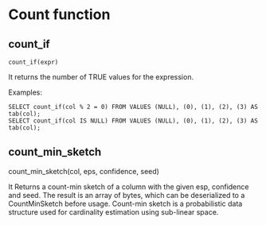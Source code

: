 # Count function

## count_if

    count_if(expr)

It returns the number of TRUE values for the expression.

Examples:

    SELECT count_if(col % 2 = 0) FROM VALUES (NULL), (0), (1), (2), (3) AS tab(col);
    SELECT count_if(col IS NULL) FROM VALUES (NULL), (0), (1), (2), (3) AS tab(col);

## count_min_sketch
count_min_sketch(col, eps, confidence, seed)

It Returns a count-min sketch of a column with the given esp, confidence and seed. The result is an array of bytes, which can be deserialized to a CountMinSketch before usage. Count-min sketch is a probabilistic data structure used for cardinality estimation using sub-linear space.
